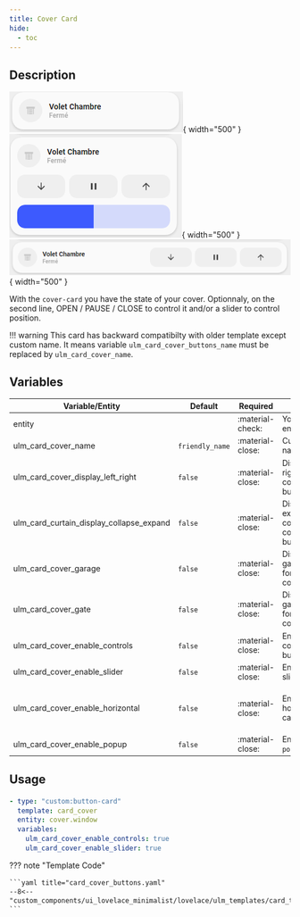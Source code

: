 ```yaml
---
title: Cover Card
hide:
  - toc
---
```

<!-- markdownlint-disable MD046 -->

## Description

![example-image](../../assets/img/ulm_cards/card_cover.png){ width="500" }
![example-image](../../assets/img/ulm_cards/card_cover_controls.png){ width="500" }
![example-image](../../assets/img/ulm_cards/card_cover_horizontal.png){ width="500" }

With the `cover-card` you have the state of your cover. Optionnaly, on the second line, OPEN / PAUSE / CLOSE to control it and/or a slider to control position.

!!! warning
    This card has backward compatibilty with older template except custom name. It means variable `ulm_card_cover_buttons_name` must be replaced by `ulm_card_cover_name`.

## Variables

| Variable/Entity                        | Default         | Required         | Notes                                  | Requirement |
|----------------------------------------|-----------------|------------------|----------------------------------------|-------------|
| entity                                 |                 | :material-check: | Your HA entity                         |             |
| ulm_card_cover_name                    | `friendly_name` | :material-close: | Customize name                         |             |
| ulm_card_cover_display_left_right      | `false`         | :material-close: | Display left right control button      |             |
| ulm_card_curtain_display_collapse_expand      | `false`         | :material-close: | Display expand collapse control button |             |
| ulm_card_cover_garage      | `false`         | :material-close: | Display garage icon for garage cover   |             |
| ulm_card_cover_gate      | `false`         | :material-close: | Display gate icon for gate cover       |             |
| ulm_card_cover_enable_controls         | `false`         | :material-close: | Enable control buttons                 |             |
| ulm_card_cover_enable_slider           | `false`         | :material-close: | Enable slider                          |             |
| ulm_card_cover_enable_horizontal       | `false`         | :material-close: | Enable horizontal card                 | Need `ulm_card_cover_enable_controls: true` or `ulm_card_cover_enable_slider: true` |
| ulm_card_cover_enable_popup            | `false`         | :material-close: | Enable `popup_cover`                   | |

## Usage

```yaml
- type: "custom:button-card"
  template: card_cover
  entity: cover.window
  variables:
    ulm_card_cover_enable_controls: true
    ulm_card_cover_enable_slider: true
```

??? note "Template Code"

    ```yaml title="card_cover_buttons.yaml"
    --8<-- "custom_components/ui_lovelace_minimalist/lovelace/ulm_templates/card_templates/cards/card_cover.yaml"
    ```
